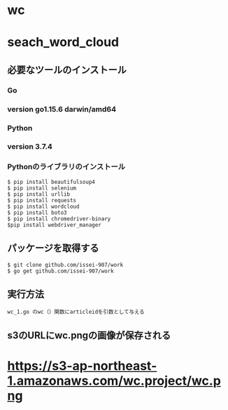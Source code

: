 # wc

# seach_word_cloud



## 必要なツールのインストール

### Go
### version  go1.15.6 darwin/amd64

### Python
### version   3.7.4

### Pythonのライブラリのインストール

```
$ pip install beautifulsoup4
$ pip install selenium
$ pip install urllib
$ pip install requests
$ pip install wordcloud
$ pip install boto3
$ pip install chromedriver-binary
$pip install webdriver_manager
```



## パッケージを取得する

```
$ git clone github.com/issei-907/work
$ go get github.com/issei-907/work
```

## 実行方法
```
wc_1.go のwc（）関数にarticleidを引数として与える
```




## s3のURLにwc.pngの画像が保存される

# https://s3-ap-northeast-1.amazonaws.com/wc.project/wc.png
